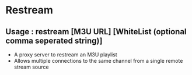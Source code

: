 # Restream
## Usage : restream [M3U URL] [WhiteList (optional comma seperated string)]

- A proxy server to restream an M3U playlist
- Allows multiple connections to the same channel from a single remote stream source

